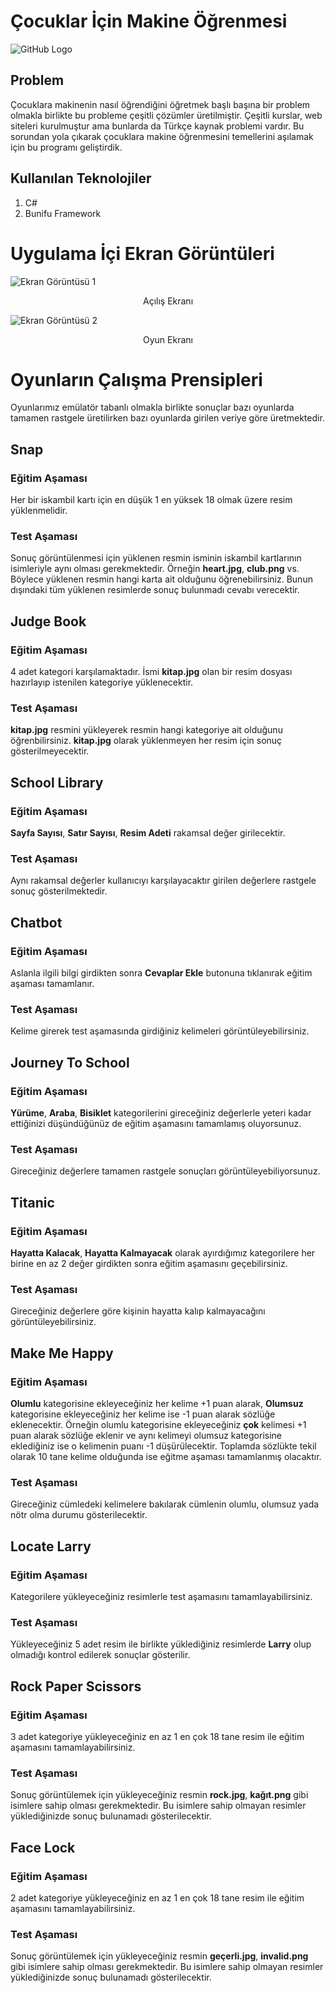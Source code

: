 # Çocuklar İçin Makine Öğrenmesi
![GitHub Logo](https://i.hizliresim.com/i5hhQh.jpg)

## Problem
Çocuklara makinenin nasıl öğrendiğini öğretmek başlı başına bir problem olmakla birlikte bu probleme çeşitli çözümler üretilmiştir. Çeşitli kurslar, web siteleri kurulmuştur ama bunlarda da Türkçe kaynak problemi vardır. Bu sorundan yola çıkarak çocuklara makine öğrenmesini temellerini aşılamak için bu programı geliştirdik.

## Kullanılan Teknolojiler
1. C#
2. Bunifu Framework

# Uygulama İçi Ekran Görüntüleri
![Ekran Görüntüsü 1](https://i.hizliresim.com/vFAh8h.png)
<p align="center">Açılış Ekranı</p>

![Ekran Görüntüsü 2](https://i.hizliresim.com/7ZOT4y.png)
<p align="center">Oyun Ekranı</p>

# Oyunların Çalışma Prensipleri
Oyunlarımız emülatör tabanlı olmakla birlikte sonuçlar bazı oyunlarda tamamen rastgele üretilirken bazı oyunlarda girilen veriye göre üretmektedir.

## Snap
### Eğitim Aşaması 
Her bir iskambil kartı için en düşük 1 en yüksek 18 olmak üzere resim yüklenmelidir. 
### Test Aşaması
Sonuç görüntülenmesi için yüklenen resmin isminin iskambil kartlarının isimleriyle aynı olması gerekmektedir. Örneğin **heart.jpg**, **club.png** vs. Böylece yüklenen resmin hangi karta ait olduğunu öğrenebilirsiniz. Bunun dışındaki tüm yüklenen resimlerde sonuç bulunmadı cevabı verecektir.

## Judge Book
### Eğitim Aşaması
4 adet kategori karşılamaktadır. İsmi **kitap.jpg** olan bir resim dosyası hazırlayıp istenilen kategoriye yüklenecektir. 
### Test Aşaması
**kitap.jpg** resmini yükleyerek resmin hangi kategoriye ait olduğunu öğrenbilirsiniz. **kitap.jpg** olarak yüklenmeyen her resim için sonuç gösterilmeyecektir.

## School Library
### Eğitim Aşaması
**Sayfa Sayısı**, **Satır Sayısı**, **Resim Adeti** rakamsal değer girilecektir. 
### Test Aşaması
Aynı rakamsal değerler kullanıcıyı karşılayacaktır girilen değerlere rastgele sonuç gösterilmektedir.

## Chatbot
### Eğitim Aşaması
Aslanla ilgili bilgi girdikten sonra **Cevaplar Ekle** butonuna tıklanırak eğitim aşaması tamamlanır. 
### Test Aşaması
Kelime girerek test aşamasında girdiğiniz kelimeleri görüntüleyebilirsiniz.

## Journey To School
### Eğitim Aşaması
**Yürüme**, **Araba**, **Bisiklet** kategorilerini gireceğiniz değerlerle yeteri kadar ettiğinizi düşündüğünüz de eğitim aşamasını tamamlamış oluyorsunuz. 
### Test Aşaması
Gireceğiniz değerlere tamamen rastgele sonuçları görüntüleyebiliyorsunuz.

## Titanic
### Eğitim Aşaması
**Hayatta Kalacak**, **Hayatta Kalmayacak** olarak ayırdığımız kategorilere her birine en az 2 değer girdikten sonra eğitim aşamasını geçebilirsiniz. 
### Test Aşaması
Gireceğiniz değerlere göre kişinin hayatta kalıp kalmayacağını görüntüleyebilirsiniz.

## Make Me Happy
### Eğitim Aşaması
**Olumlu** kategorisine ekleyeceğiniz her kelime +1 puan alarak, **Olumsuz** kategorisine ekleyeceğiniz her kelime ise -1 puan alarak sözlüğe eklenecektir. Örneğin olumlu kategorisine ekleyeceğiniz **çok** kelimesi +1 puan alarak sözlüğe eklenir ve aynı kelimeyi olumsuz kategorisine eklediğiniz ise o kelimenin puanı -1 düşürülecektir. Toplamda sözlükte tekil olarak 10 tane kelime olduğunda ise eğitme aşaması tamamlanmış olacaktır. 
### Test Aşaması
Gireceğiniz cümledeki kelimelere bakılarak cümlenin olumlu, olumsuz yada nötr olma durumu gösterilecektir.

## Locate Larry
### Eğitim Aşaması
Kategorilere yükleyeceğiniz resimlerle test aşamasını tamamlayabilirsiniz.
### Test Aşaması
Yükleyeceğiniz 5 adet resim ile birlikte yüklediğiniz resimlerde **Larry** olup olmadığı kontrol edilerek sonuçlar gösterilir.

## Rock Paper Scissors
### Eğitim Aşaması
3 adet kategoriye yükleyeceğiniz en az 1 en çok 18 tane resim ile eğitim aşamasını tamamlayabilirsiniz.
### Test Aşaması
Sonuç görüntülemek için yükleyeceğiniz resmin **rock.jpg**, **kağıt.png** gibi isimlere sahip olması gerekmektedir. Bu isimlere sahip olmayan resimler yüklediğinizde sonuç bulunamadı gösterilecektir.

## Face Lock
### Eğitim Aşaması
2 adet kategoriye yükleyeceğiniz en az 1 en çok 18 tane resim ile eğitim aşamasını tamamlayabilirsiniz.
### Test Aşaması
Sonuç görüntülemek için yükleyeceğiniz resmin **geçerli.jpg**, **invalid.png** gibi isimlere sahip olması gerekmektedir. Bu isimlere sahip olmayan resimler yüklediğinizde sonuç bulunamadı gösterilecektir.
